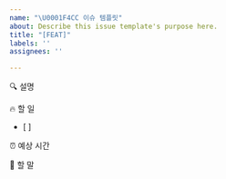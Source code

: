```yaml
---
name: "\U0001F4CC 이슈 템플릿"
about: Describe this issue template's purpose here.
title: "[FEAT]"
labels: ''
assignees: ''

---
```


🔍 설명


🔥 할 일
- [ ]

⏰ 예상 시간

🐴 할 말
